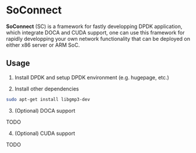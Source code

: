 # SoConnect

**SoConnect** (SC) is a framework for fastly developping DPDK application, which integrate DOCA and CUDA support, one can use this framework for rapidly developping your own network functionality that can be deployed on either x86 server or ARM SoC.


## Usage

1. Install DPDK and setup DPDK environment (e.g. hugepage, etc.)

2. Install other dependencies

```bash
sudo apt-get install libgmp3-dev
```

3. (Optional) DOCA support

TODO

4. (Optional) CUDA support

TODO